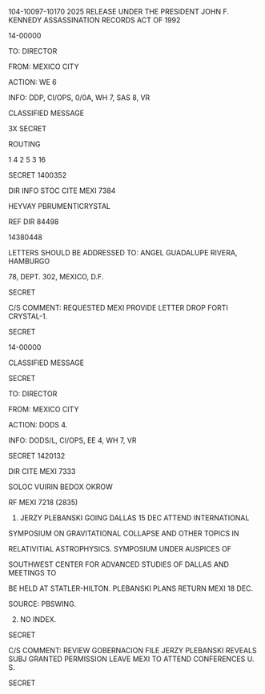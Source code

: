 104-10097-10170 2025 RELEASE UNDER THE PRESIDENT JOHN F. KENNEDY ASSASSINATION RECORDS ACT OF 1992

14-00000

TO: DIRECTOR

FROM: MEXICO CITY

ACTION: WE 6

INFO: DDP, CI/OPS, 0/0A, WH 7, SAS 8, VR

CLASSIFIED MESSAGE

3X SECRET

ROUTING

1 4
2 5
3 16

SECRET 1400352

DIR INFO STOC CITE MEXI 7384

HEYVAY PBRUMENTICRYSTAL

REF DIR 84498

14380448

LETTERS SHOULD BE ADDRESSED TO: ANGEL GUADALUPE RIVERA, HAMBURGO

78, DEPT. 302, MEXICO, D.F.

SECRET

C/S COMMENT: REQUESTED MEXI PROVIDE LETTER DROP FORTI CRYSTAL-1.

SECRET

14-00000

CLASSIFIED MESSAGE

SECRET

TO: DIRECTOR

FROM: MEXICO CITY

ACTION: DODS 4.

INFO: DODS/L, CI/OPS, EE 4, WH 7, VR

SECRET 1420132

DIR CITE MEXI 7333

SOLOC VUIRIN BEDOX OKROW

RF MEXI 7218 (2835)

1. JERZY PLEBANSKI GOING DALLAS 15 DEC ATTEND INTERNATIONAL

SYMPOSIUM ON GRAVITATIONAL COLLAPSE AND OTHER TOPICS IN

RELATIVITIAL ASTROPHYSICS. SYMPOSIUM UNDER AUSPICES OF

SOUTHWEST CENTER FOR ADVANCED STUDIES OF DALLAS AND MEETINGS TO

BE HELD AT STATLER-HILTON. PLEBANSKI PLANS RETURN MEXI 18 DEC.

SOURCE: PBSWING.

2. NO INDEX.

SECRET

C/S COMMENT: REVIEW GOBERNACION FILE JERZY PLEBANSKI REVEALS SUBJ
GRANTED PERMISSION LEAVE MEXI TO ATTEND CONFERENCES U. S.

SECRET
